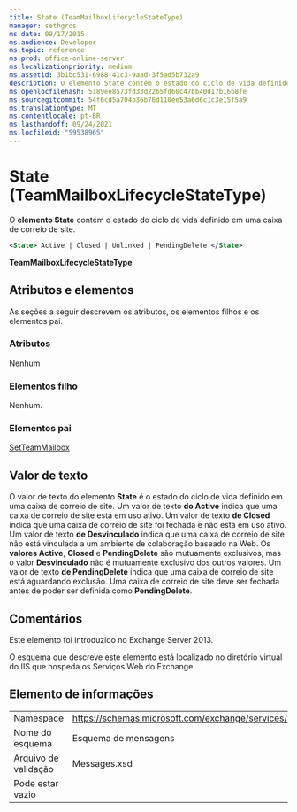```yaml
---
title: State (TeamMailboxLifecycleStateType)
manager: sethgros
ms.date: 09/17/2015
ms.audience: Developer
ms.topic: reference
ms.prod: office-online-server
ms.localizationpriority: medium
ms.assetid: 3b1bc531-6988-41c3-9aad-3f5ad5b732a9
description: O elemento State contém o estado do ciclo de vida definido em uma caixa de correio de site.
ms.openlocfilehash: 5189ee8573fd33d2265fd60c47bb40d17b16b8fe
ms.sourcegitcommit: 54f6cd5a704b36b76d110ee53a6d6c1c3e15f5a9
ms.translationtype: MT
ms.contentlocale: pt-BR
ms.lasthandoff: 09/24/2021
ms.locfileid: "59538965"
---
```

# <a name="state-teammailboxlifecyclestatetype"></a>State (TeamMailboxLifecycleStateType)

O **elemento State** contém o estado do ciclo de vida definido em uma caixa de correio de site. 
  
```XML
<State> Active | Closed | Unlinked | PendingDelete </State>
```

**TeamMailboxLifecycleStateType**

## <a name="attributes-and-elements"></a>Atributos e elementos

As seções a seguir descrevem os atributos, os elementos filhos e os elementos pai.
  
### <a name="attributes"></a>Atributos

Nenhum
  
### <a name="child-elements"></a>Elementos filho

Nenhum.
  
### <a name="parent-elements"></a>Elementos pai

[SetTeamMailbox](setteammailbox.md)
  
## <a name="text-value"></a>Valor de texto

O valor de texto do elemento **State** é o estado do ciclo de vida definido em uma caixa de correio de site. Um valor de texto **do Active** indica que uma caixa de correio de site está em uso ativo. Um valor de texto **de Closed** indica que uma caixa de correio de site foi fechada e não está em uso ativo. Um valor de texto **de Desvinculado** indica que uma caixa de correio de site não está vinculada a um ambiente de colaboração baseado na Web. Os **valores Active**, **Closed** e **PendingDelete** são mutuamente exclusivos, mas o valor **Desvinculado** não é mutuamente exclusivo dos outros valores. Um valor de texto **de PendingDelete** indica que uma caixa de correio de site está aguardando exclusão. Uma caixa de correio de site deve ser fechada antes de poder ser definida como **PendingDelete**.
  
## <a name="remarks"></a>Comentários

Este elemento foi introduzido no Exchange Server 2013.
  
O esquema que descreve este elemento está localizado no diretório virtual do IIS que hospeda os Serviços Web do Exchange.
  
## <a name="element-information"></a>Elemento de informações

|||
|:-----|:-----|
|Namespace  <br/> |https://schemas.microsoft.com/exchange/services/2006/messages  <br/> |
|Nome do esquema  <br/> |Esquema de mensagens  <br/> |
|Arquivo de validação  <br/> |Messages.xsd  <br/> |
|Pode estar vazio  <br/> ||
   

